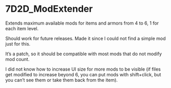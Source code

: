 # 7D2D_ModExtender
Extends maximum available mods for items and armors from 4 to 6, 1 for each item level.

Should work for future releases. Made it since I could not find a simple mod just for this.

It’s a patch, so it should be compatible with most mods that do not modify mod count.

I did not know how to increase UI size for more mods to be visible
(if files get modified to increase beyond 6, you can put mods with shift+click, but you can’t see them or take them back from the item).
